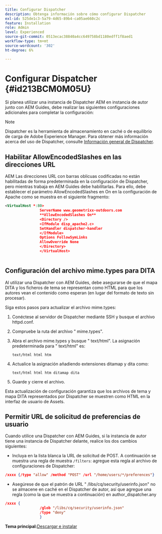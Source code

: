 ```yaml
---
title: Configurar Dispatcher
description: Obtenga información sobre cómo configurar Dispatcher
exl-id: 525de1c3-5a79-4d65-89b4-ca05ae660c2c
feature: Installation
role: Admin
level: Experienced
source-git-commit: 0513ecac38840a4cc649758bd1180edff1f8aed1
workflow-type: tm+mt
source-wordcount: '302'
ht-degree: 6%

---
```


# Configurar Dispatcher {#id213BCM0M05U}

Si planea utilizar una instancia de Dispatcher AEM en instancia de autor junto con AEM Guides, debe realizar las siguientes configuraciones adicionales para completar la configuración:

>[!NOTE]
>
> Dispatcher es la herramienta de almacenamiento en caché o de equilibrio de carga de Adobe Experience Manager. Para obtener más información acerca del uso de Dispatcher, consulte [Información general de Dispatcher](https://experienceleague.adobe.com/docs/experience-manager-dispatcher/using/dispatcher.html?lang=en).

## Habilitar AllowEncodedSlashes en las direcciones URL

AEM Las direcciones URL con barras oblicuas codificadas no están habilitadas de forma predeterminada en la configuración de Dispatcher, pero mientras trabaja en AEM Guides debe habilitarlas. Para ello, debe establecer el parámetro AllowEncodedSlashes en On en la configuración de Apache como se muestra en el siguiente fragmento:

```XML
<VirtualHost *:80>
                ServerName www.geometrixx-outdoors.com
                **AllowEncodedSlashes On**
                <Directory />
                <IfModule disp_apache2.c>
                SetHandler dispatcher-handler
                </IfModule>
                Options FollowSymLinks
                AllowOverride None
                </Directory>
                </VirtualHost>
            
```

## Configuración del archivo mime.types para DITA

Al utilizar una Dispatcher con AEM Guides, debe asegurarse de que el mapa DITA y los ficheros de tema se representan como HTML para que los autores vean el contenido como esperan \(en lugar del formato de texto sin procesar\).

Siga estos pasos para actualizar el archivo mime.types:

1. Conéctese al servidor de Dispatcher mediante SSH y busque el archivo httpd.conf.

1. Compruebe la ruta del archivo &quot; mime.types&quot;.

1. Abra el archivo mime.types y busque &quot; text/html&quot;. La asignación predeterminada para &quot; text/html&quot; es:

   `text/html html htm`

1. Actualice la asignación añadiendo extensiones ditamap y dita como:

   `text/html html htm ditamap dita`

1. Guarde y cierre el archivo.


Esta actualización de configuración garantiza que los archivos de tema y mapa DITA representados por Dispatcher se muestren como HTML en la interfaz de usuario de Assets.

## Permitir URL de solicitud de preferencias de usuario

Cuando utilice una Dispatcher con AEM Guides, si la instancia de autor tiene una instancia de Dispatcher delante, realice los dos cambios siguientes:

- Incluya en la lista blanca la URL de solicitud de POST. A continuación se muestra una regla de muestra `/filters`: agregue esta regla al archivo de configuraciones de Dispatcher:

```json
/xxxx {/type "allow" /method "POST" /url "/home/users/*/preferences"}
```

- Asegúrese de que el patrón de URL &quot; /libs/cq/security/userinfo.json&quot; no se almacene en caché en el Dispatcher de autor, así que agregue una regla \(como la que se muestra a continuación\) en author\_dispatcher.any

```json
/xxxx {
                /glob "/libs/cq/security/userinfo.json"
                /type "deny"
                }
```

**Tema principal:**&#x200B;[ Descargar e instalar](download-install.md)
